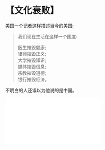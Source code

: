 # 【文化衰败】

美国一个记者这样描述当今的美国:

> 我们现在生活在这样一个国度:  
>
> 医生摧毁健康;  
> 律师摧毁正义;  
> 大学摧毁知识;  
> 媒体摧毁信息;  
> 宗教摧毁道德;  
> 银行摧毁经济。

不明白的人还误以为他说的是中国。

![](27.md)
